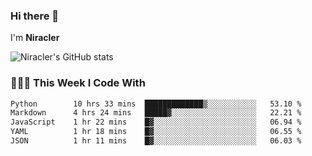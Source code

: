 ### Hi there 👋

I'm **Niracler**

![Niracler's GitHub stats](https://github-readme-stats.vercel.app/api?username=Niracler&show_icons=true)


### 👨🏻‍💻 This Week I Code With

<!--START_SECTION:waka-->

```txt
Python        10 hrs 33 mins  █████████████▒░░░░░░░░░░░   53.10 %
Markdown      4 hrs 24 mins   █████▓░░░░░░░░░░░░░░░░░░░   22.21 %
JavaScript    1 hr 22 mins    █▓░░░░░░░░░░░░░░░░░░░░░░░   06.94 %
YAML          1 hr 18 mins    █▓░░░░░░░░░░░░░░░░░░░░░░░   06.55 %
JSON          1 hr 11 mins    █▓░░░░░░░░░░░░░░░░░░░░░░░   06.03 %
```

<!--END_SECTION:waka-->
